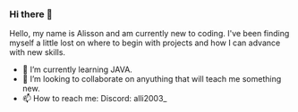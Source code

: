 ### Hi there 👋

Hello, my name is Alisson and am currently new to coding. I've been finding myself a little lost on where to begin with projects and how I can advance with new skills.

- 🌱 I’m currently learning JAVA.
- 👯 I’m looking to collaborate on anyuthing that will teach me something new.
- 📫 How to reach me: Discord: alli2003_

